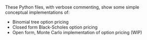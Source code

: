 
These Python files, with verbose commenting, show some simple conceptual
implementations of:

- Binomial tree option pricing
- Closed form Black-Scholes option pricing
- Open form, Monte Carlo implementation of option pricing (WIP)
